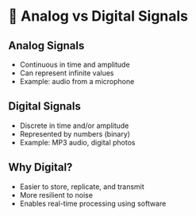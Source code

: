 # 🔄 Analog vs Digital Signals

## Analog Signals
- Continuous in time and amplitude
- Can represent infinite values
- Example: audio from a microphone

## Digital Signals
- Discrete in time and/or amplitude
- Represented by numbers (binary)
- Example: MP3 audio, digital photos

## Why Digital?
- Easier to store, replicate, and transmit
- More resilient to noise
- Enables real-time processing using software
